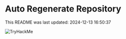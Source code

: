 # Auto Regenerate Repository

This README was last updated: 2024-12-13 16:50:37

 ![TryHackMe](https://tryhackme.com/badge/533634)